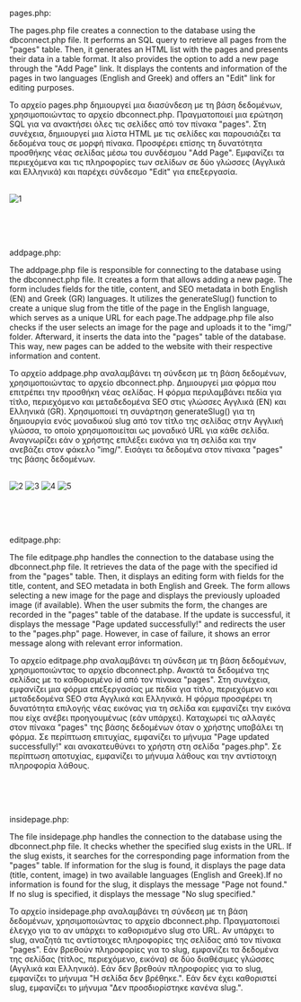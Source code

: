 pages.php:

The pages.php file creates a connection to the database using the dbconnect.php file. It performs an SQL query to retrieve all pages from the "pages" table. Then, it generates an HTML list with the pages and presents their data in a table format. It also provides the option to add a new page through the "Add Page" link. It displays the contents and information of the pages in two languages (English and Greek) and offers an "Edit" link for editing purposes.

Το αρχείο pages.php δημιουργεί μια διασύνδεση με τη βάση δεδομένων, χρησιμοποιώντας το αρχείο dbconnect.php. Πραγματοποιεί μια ερώτηση SQL για να ανακτήσει όλες τις σελίδες από τον πίνακα "pages". Στη συνέχεια, δημιουργεί μια λίστα HTML με τις σελίδες και παρουσιάζει τα δεδομένα τους σε μορφή πίνακα. Προσφέρει επίσης τη δυνατότητα προσθήκης νέας σελίδας μέσω του συνδέσμου "Add Page". Εμφανίζει τα περιεχόμενα και τις πληροφορίες των σελίδων σε δύο γλώσσες (Αγγλικά και Ελληνικά) και παρέχει σύνδεσμο "Edit" για επεξεργασία.<br><br>

![1](https://github.com/kwstasmss/PseudoCMS--Page-and-Content-Generation-for-Tailored-Programmer-Flexibility-/assets/140596070/72ecaa76-350b-403c-8d1b-920879ce5b49)

<br><br><br>

addpage.php:

The addpage.php file is responsible for connecting to the database using the dbconnect.php file. It creates a form that allows adding a new page. The form includes fields for the title, content, and SEO metadata in both English (EN) and Greek (GR) languages. It utilizes the generateSlug() function to create a unique slug from the title of the page in the English language, which serves as a unique URL for each page.The addpage.php file also checks if the user selects an image for the page and uploads it to the "img/" folder. Afterward, it inserts the data into the "pages" table of the database. This way, new pages can be added to the website with their respective information and content.

Το αρχείο addpage.php αναλαμβάνει τη σύνδεση με τη βάση δεδομένων, χρησιμοποιώντας το αρχείο dbconnect.php. Δημιουργεί μια φόρμα που επιτρέπει την προσθήκη νέας σελίδας. Η φόρμα περιλαμβάνει πεδία για τίτλο, περιεχόμενο και μεταδεδομένα SEO στις γλώσσες Αγγλικά (EN) και Ελληνικά (GR). Χρησιμοποιεί τη συνάρτηση generateSlug() για τη δημιουργία ενός μοναδικού slug από τον τίτλο της σελίδας στην Αγγλική γλώσσα, το οποίο χρησιμοποιείται ως μοναδικό URL για κάθε σελίδα. Αναγνωρίζει εάν ο χρήστης επιλέξει εικόνα για τη σελίδα και την ανεβάζει στον φάκελο "img/". Εισάγει τα δεδομένα στον πίνακα "pages" της βάσης δεδομένων.<br><br>

![2](https://github.com/kwstasmss/PseudoCMS--Page-and-Content-Generation-for-Tailored-Programmer-Flexibility-/assets/140596070/71b86611-00ed-41c2-98b5-22abc5b351f8)
![3](https://github.com/kwstasmss/PseudoCMS--Page-and-Content-Generation-for-Tailored-Programmer-Flexibility-/assets/140596070/970da19e-0284-4a24-9b45-53d0355564b9)
![4](https://github.com/kwstasmss/PseudoCMS--Page-and-Content-Generation-for-Tailored-Programmer-Flexibility-/assets/140596070/4c984b54-8032-4667-a901-1e62caece475)
![5](https://github.com/kwstasmss/PseudoCMS--Page-and-Content-Generation-for-Tailored-Programmer-Flexibility-/assets/140596070/a2e0e6df-daa1-45b7-95c4-84fb5c467408)

<br><br><br>

editpage.php:

The file editpage.php handles the connection to the database using the dbconnect.php file. It retrieves the data of the page with the specified id from the "pages" table. Then, it displays an editing form with fields for the title, content, and SEO metadata in both English and Greek. The form allows selecting a new image for the page and displays the previously uploaded image (if available). When the user submits the form, the changes are recorded in the "pages" table of the database. If the update is successful, it displays the message "Page updated successfully!" and redirects the user to the "pages.php" page. However, in case of failure, it shows an error message along with relevant error information.

Το αρχείο editpage.php αναλαμβάνει τη σύνδεση με τη βάση δεδομένων, χρησιμοποιώντας το αρχείο dbconnect.php. Ανακτά τα δεδομένα της σελίδας με το καθορισμένο id από τον πίνακα "pages". Στη συνέχεια, εμφανίζει μια φόρμα επεξεργασίας με πεδία για τίτλο, περιεχόμενο και μεταδεδομένα SEO στα Αγγλικά και Ελληνικά. Η φόρμα προσφέρει τη δυνατότητα επιλογής νέας εικόνας για τη σελίδα και εμφανίζει την εικόνα που είχε ανέβει προηγουμένως (εάν υπάρχει). Καταχωρεί τις αλλαγές στον πίνακα "pages" της βάσης δεδομένων όταν ο χρήστης υποβάλει τη φόρμα. Σε περίπτωση επιτυχίας, εμφανίζει το μήνυμα "Page updated successfully!" και ανακατευθύνει το χρήστη στη σελίδα "pages.php". Σε περίπτωση αποτυχίας, εμφανίζει το μήνυμα λάθους και την αντίστοιχη πληροφορία λάθους.

<br><br><br>

insidepage.php:

The file insidepage.php handles the connection to the database using the dbconnect.php file. It checks whether the specified slug exists in the URL. If the slug exists, it searches for the corresponding page information from the "pages" table. If information for the slug is found, it displays the page data (title, content, image) in two available languages (English and Greek).If no information is found for the slug, it displays the message "Page not found." If no slug is specified, it displays the message "No slug specified."

Το αρχείο insidepage.php αναλαμβάνει τη σύνδεση με τη βάση δεδομένων, χρησιμοποιώντας το αρχείο dbconnect.php. Πραγματοποιεί έλεγχο για το αν υπάρχει το καθορισμένο slug στο URL. Αν υπάρχει το slug, αναζητά τις αντίστοιχες πληροφορίες της σελίδας από τον πίνακα "pages". Εάν βρεθούν πληροφορίες για το slug, εμφανίζει τα δεδομένα της σελίδας (τίτλος, περιεχόμενο, εικόνα) σε δύο διαθέσιμες γλώσσες (Αγγλικά και Ελληνικά). Εάν δεν βρεθούν πληροφορίες για το slug, εμφανίζει το μήνυμα "Η σελίδα δεν βρέθηκε.". Εάν δεν έχει καθοριστεί slug, εμφανίζει το μήνυμα "Δεν προσδιορίστηκε κανένα slug.".
